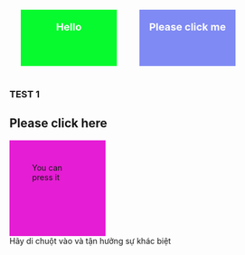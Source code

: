 <html
data-sbro-popup-lock="true" data-sbro-ads-lock="true" data-sbro-deals-lock="true" data-sbro-extensions-lock="true"><head><style></style></head><body>
<div style="width:100%;height:120px;">
<div style="background-color:#06FA2E;width:170px;height:80px;margin:20px;padding-top:20px;color:#ffffff;font-weight:bold;font-size:18px;float:left;text-align:center;" onmouseover="this.innerHTML='I am KÏNG Corvuš š'" onmouseout="this.innerHTML='Goodbye'">Hello</div>
<div style="background-color:#7F8AF4;width:170px;height:80px;margin:20px;padding-top:20px;color:#ffffff;font-weight:bold;font-size:18px;float:left;text-align:center;" onclick="clickMeEvent(this)">Please click me</div>
  </div>
  <script type="application/javascript">
function clickMeEvent(obj) {
  if (obj.innerHTML == "Please click me") {
    obj.innerHTML = "Please click me<br>Again";
    return;
  }
  if (obj.innerHTML == "Please click me<br>Again") {
    obj.innerHTML = "WELCOME TO LEAGUE OF LEGEND";  
    return; 
  }
  if (obj.innerHTML == "WELCOME TO LEAGUE OF LEAGEND") {
  obj.innerHTML = "LOL";  
    return; 
  }
  if (obj.innerHTML == "LOL") {
    obj.style.display = "none";
    return;
  }
}
</script>
<br><h3>TEST 1</h3>
<h2 onclick="this.innerHTML='Hello my friend'">Please click here</h2>
<p id="demo"></p> 
<div onmousedown="mDown(this)" onmouseup="mUp(this)" style="background-color:#E51DD4;width:90px;height:90px;padding:40px;">
You can press it</div>
<script>
function mDown(obj) {
    obj.style.backgroundColor = "#E2E51D";
    obj.innerHTML = "What do you see ?";
}

function mUp(obj) {
    obj.style.backgroundColor="#08F4F0";
    obj.innerHTML="Please tell me what do you see!";
}
function myFunction() {
    document.getElementById("demo").innerHTML = "";
}

document.getElementById("myBtn").onclick = function(){displayDate()};

function displayDate() {
    document.getElementById("demo").innerHTML = Date();
}
</script>
<span onmouseover="this.style.color='blue'">Hãy di chuột vào và tận hưởng sự khác biệt</span>

 
</body><script>function patch() {

    window._open = window.open;
    document._createElement = document.createElement;
    document._createEvent = document.createEvent;
    window._parent = (window.location != window.parent.location) ? document.referrer: document.location;

    function getParent(el, selector) {
        var parent = el.parentNode;
        if (parent == document) {
            return null;
        }
        if (parent.matches(selector)) {
            return parent;
        } else {
            return getParent(parent, selector);
        }
    }

    function blockWindow(args) {
        var target;
        if (window.event) {
            target = window.event.target.tagName.toLowerCase() == 'a' ?
                window.event.target : getParent(window.event.target, 'a');
        }
        parent.postMessage({
            type: "safeBlock",
            url: args && args.length > 0 ? args[0] : '',
            args: args ? Array.from(args) : null,
            href: target ? target.href : null
        }, window._parent);
    }

    window.open = function() {
        blockWindow(arguments);
    };

    dispatchEvent = function(element) {
        return function(event) {
            if (event.type == "click") {
                blockWindow([element.getAttribute('href')]);
            }
        }
    };

    document.createElement = function() {
        var element = document._createElement.apply(document, arguments);
        if (arguments[0].toLowerCase() == 'a') {
            element.dispatchEvent = dispatchEvent(element);
        }
        return element;
    };

    // Process saved popup.
    var html = document.querySelector('html'),
        key = 'data-sbro-popup-current',
        url = html.getAttribute(key);
    if (url) {
        blockWindow([url]);
    }

}; patch();</script></html>

